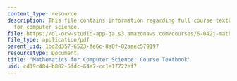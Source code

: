 ```yaml
---
content_type: resource
description: This file contains information regarding full course textbook, mathematics
  for computer science.
file: https://ol-ocw-studio-app-qa.s3.amazonaws.com/courses/6-042j-mathematics-for-computer-science-spring-2015/cd19c484b8825fdc64a7cc1e17722ef7_MIT6_042JS15_textbook.pdf
file_type: application/pdf
parent_uid: 1bd2d357-6523-fe6c-8a8f-82aaec579197
resourcetype: Document
title: 'Mathematics for Computer Science: Course Textbook'
uid: cd19c484-b882-5fdc-64a7-cc1e17722ef7
---
```

